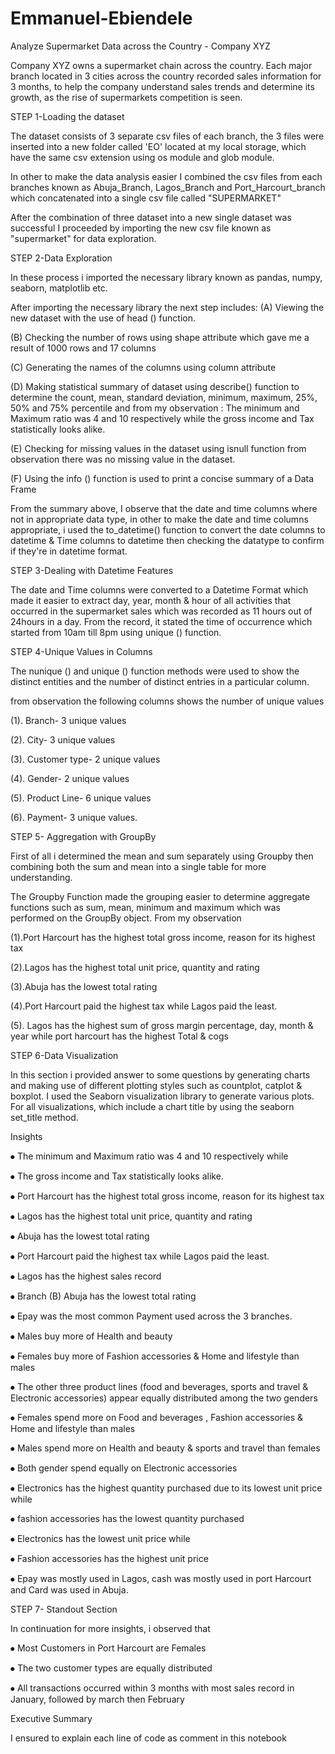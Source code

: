 # Emmanuel-Ebiendele
Analyze Supermarket Data across the Country - Company XYZ


Company XYZ owns a supermarket chain across the country. Each major branch located in 3 cities across the country recorded sales information for 3 months, to help the company understand sales trends and determine its growth, as the rise of supermarkets competition is seen.


STEP 1-Loading the dataset

The dataset consists of 3 separate csv files of each branch, the 3 files were inserted into a new folder called 'EO' located at my local storage, which have the same csv extension  using os module and glob module.

In other to make the data analysis easier I combined the csv files from each branches known as Abuja_Branch, Lagos_Branch and Port_Harcourt_branch which concatenated into a single csv file called "SUPERMARKET"


After the combination of three dataset into a new single dataset was successful I proceeded by importing the new csv file known as "supermarket" for data exploration.


STEP 2-Data Exploration


In these process i imported the necessary library known as pandas, numpy, seaborn, matplotlib etc.

 After importing the necessary library the next step includes:
(A) Viewing the new dataset with the use of head () function.

 (B) Checking the number of rows using shape attribute which gave me a result of 1000 rows and 17 columns
 
(C) Generating the names of the columns using column attribute 

(D) Making statistical summary of dataset using describe() function to determine the count, mean, standard deviation, minimum, maximum, 25%, 50% and 75% percentile and from my observation : The minimum and Maximum ratio was 4 and 10 respectively while the gross income and Tax statistically looks alike.

 (E) Checking for missing values in the dataset using isnull function from observation there was no missing value in the dataset.
 
 (F) Using the info () function is used to print a concise summary of a Data Frame
 
From the summary above, I  observe that the date and time columns where not in  appropriate data type, in other to make the date and time columns appropriate, i used  the to_datetime() function to convert the date columns to datetime  & Time columns  to datetime then checking the datatype to confirm if they're in datetime format.

STEP 3-Dealing with Datetime Features

The date and Time columns were converted to a Datetime Format which made it easier to extract day, year, month & hour of all activities that occurred in the supermarket sales which was recorded as 11 hours out of 24hours in a day. From the record, it stated the time of occurrence which started from 10am till 8pm using unique () function.

STEP 4-Unique Values in Columns

The nunique () and unique () function methods were used to show the distinct entities and the number of distinct entries in a particular column. 

from observation the following columns shows the number of unique values

(1). Branch- 3 unique values

(2). City- 3 unique values

(3). Customer type- 2 unique values

(4). Gender- 2 unique values

(5). Product Line- 6 unique values

(6). Payment- 3 unique values.

STEP 5- Aggregation with GroupBy

First of all i determined the mean and sum separately using Groupby then combining both the sum and mean into a single table for more understanding.

The Groupby Function made the grouping easier to determine aggregate functions such as sum, mean, minimum and maximum which was performed on the GroupBy object. From my observation

(1).Port Harcourt has the highest total gross income, reason for its highest tax

(2).Lagos has the highest total unit price, quantity and rating

(3).Abuja has the lowest total rating

(4).Port Harcourt paid the highest tax while Lagos paid the least.

(5). Lagos has the highest sum of gross margin percentage, day, month & year while port harcourt has the highest Total & cogs


STEP 6-Data Visualization

In this section i provided answer to some questions by generating charts and making use of different plotting styles such as countplot, catplot & boxplot. I used the Seaborn visualization library to generate various plots. For all visualizations, which include a chart title by using the seaborn set_title method.

Insights

⦁	The minimum and Maximum ratio was 4 and 10 respectively while 

⦁	The gross income and Tax statistically looks alike.

⦁	Port Harcourt has the highest total gross income, reason for its highest tax

⦁	Lagos has the highest total unit price, quantity and rating

⦁	Abuja has the lowest total rating

⦁	Port Harcourt paid the highest tax while Lagos paid the least.

⦁	Lagos has the highest sales record

⦁	Branch (B) Abuja has the lowest total rating

⦁	Epay was the most common Payment used across the 3 branches.

⦁	 Males buy more of Health and beauty

⦁	Females buy more of Fashion accessories & Home and lifestyle than males

⦁	The other three product lines (food and beverages, sports and travel & Electronic accessories) appear equally distributed among the two genders 

⦁	Females spend more on Food and beverages , Fashion accessories & Home and lifestyle than males

⦁	 Males spend more on Health and beauty & sports and travel than females 

⦁	 Both gender spend equally on Electronic accessories

⦁	Electronics has the highest quantity purchased due to its lowest unit price while

⦁	 fashion accessories has the lowest quantity purchased

⦁	Electronics has the lowest unit price while

⦁	 Fashion accessories has the highest unit price

⦁	Epay was mostly used in Lagos, cash was mostly used in port Harcourt and Card was used in Abuja.

STEP 7- Standout Section

In continuation for more insights, i observed that

⦁	Most Customers in Port Harcourt are Females

⦁	The two customer types are equally distributed

⦁	All transactions occurred within 3 months with most sales record in January, followed by march then February

Executive Summary

I ensured to explain each line of code as comment in this notebook


